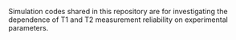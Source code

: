 Simulation codes shared in this repository are for investigating the dependence of T1 and T2 measurement reliability on experimental parameters. 
